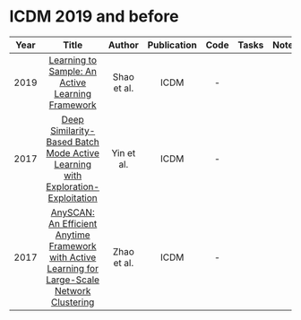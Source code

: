 # ICDM 2019 and before

| Year |                                                       Title                                                       |   Author    | Publication | Code | Tasks | Notes | Datasets| Notions |
|:----:|:-----------------------------------------------------------------------------------------------------------------:|:-----------:|:-----------:|:----:|:----:|:-----:|:-----:|:-----:|
| 2019 |                       [Learning to Sample: An Active Learning Framework](https://www.computer.org/csdl/proceedings-article/icdm/2019/460400a538/1h5XFC1YGxG)                        | Shao et al. |    ICDM     |  -   |      |       |
| 2017 |         [Deep Similarity-Based Batch Mode Active Learning with Exploration-Exploitation](https://www.computer.org/csdl/proceedings-article/icdm/2017/3835a575/12OmNzRHOTj)          | Yin et al.  |    ICDM     |  -   |      |       |
| 2017 | [AnySCAN: An Efficient Anytime Framework with Active Learning for Large-Scale Network Clustering](https://www.computer.org/csdl/proceedings-article/icdm/2017/3835a665/12OmNykTNoc) | Zhao et al. |    ICDM     |  -   |      |       |
